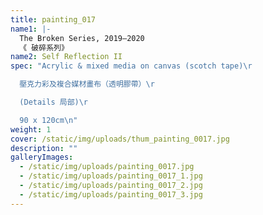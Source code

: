 ```yaml
---
title: painting_017
name1: |-
  The Broken Series, 2019–2020
  《 破碎系列》
name2: Self Reflection II
spec: "Acrylic & mixed media on canvas (scotch tape)\r

  壓克力彩及複合媒材畫布（透明膠帶）\r

  (Details 局部)\r

  90 x 120cm\n"
weight: 1
cover: /static/img/uploads/thum_painting_0017.jpg
description: ""
galleryImages:
  - /static/img/uploads/painting_0017.jpg
  - /static/img/uploads/painting_0017_1.jpg
  - /static/img/uploads/painting_0017_2.jpg
  - /static/img/uploads/painting_0017_3.jpg
---
```

